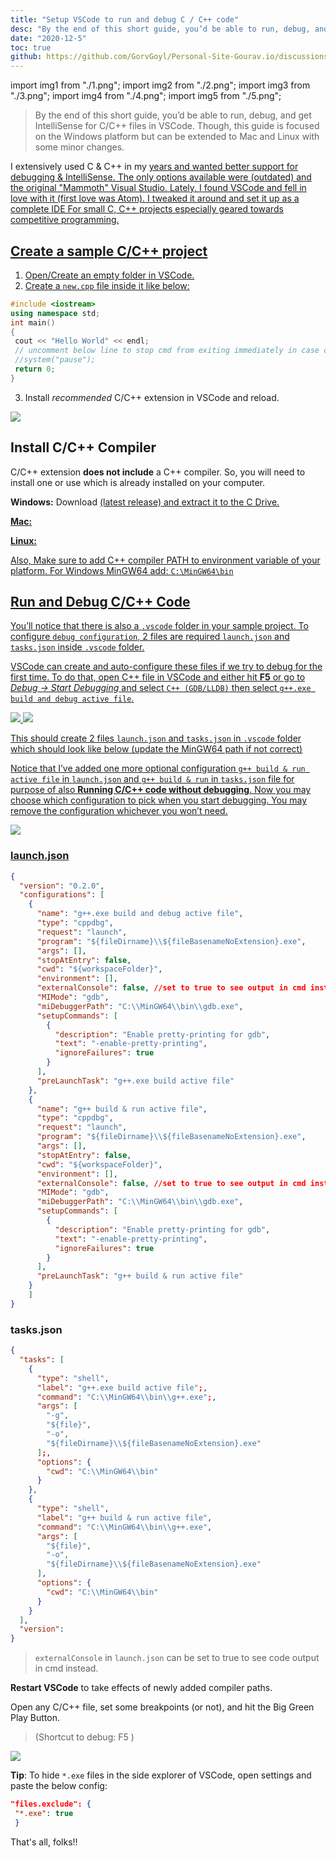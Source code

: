 ```yaml
---
title: "Setup VSCode to run and debug C / C++ code"
desc: "By the end of this short guide, you’d be able to run, debug, and get IntelliSense for C/C++ files in VSCode"
date: "2020-12-5"
toc: true
github: https://github.com/GorvGoyl/Personal-Site-Gourav.io/discussions/35
---
```


import img1 from "./1.png";
import img2 from "./2.png";
import img3 from "./3.png";
import img4 from "./4.png";
import img5 from "./5.png";

> By the end of this short guide, you’d be able to run, debug, and get IntelliSense for C/C++ files in VSCode. Though, this guide is focused on the Windows platform but can be extended to Mac and Linux with some minor changes.

I extensively used C & C++ in my <A href="https://en.wikipedia.org/wiki/Competitive_programming" text="competitive programming" new={true} />
years and wanted better support for debugging & IntelliSense. The only options available
were <A href="https://orwelldevcpp.blogspot.com" text="Dev-C++" new={true} /> (outdated) and the original "Mammoth"
Visual Studio. Lately, I found VSCode and fell in love with it (first love was Atom).
I tweaked it around and set it up as a complete IDE For small C, C++ projects especially
geared towards competitive programming.

## Create a sample C/C++ project

1. Open/Create an empty folder in VSCode.
2. Create a `new.cpp` file inside it like below:

```cpp:new.cpp
#include <iostream>
using namespace std;
int main()
{
 cout << "Hello World" << endl;
 // uncomment below line to stop cmd from exiting immediately in case of "externalConsole": true
 //system("pause");
 return 0;
}
```

3. Install _recommended_ C/C++ extension in VSCode and reload.

<Img src={img1} type="ss" caption="Official C/C++ Extension for VSCode" />

## Install C/C++ Compiler

C/C++ extension **does not include** a C++ compiler. So, you will need to install one or use which is already installed on your computer.

**Windows:** Download <A href="https://github.com/gorvgoyl/MinGW64/releases" text="MinGW64.zip" new={true} /> (latest release) and extract it to the C Drive.

**Mac:** <A href="https://developer.apple.com/xcode/" text="XCode" new={true} />

**Linux:** <A text="GCC" href="https://gcc.gnu.org/"  new={true} />

Also, Make sure to add C++ compiler PATH to environment variable of your platform. For Windows MinGW64 add: `C:\MinGW64\bin`

## Run and Debug C/C++ Code

You’ll notice that there is also a `.vscode` folder in your sample project. To configure `debug configuration`, 2 files are required `launch.json` and `tasks.json` inside `.vscode` folder.

VSCode can create and auto-configure these files if we try to debug for the first time. To do that, open C++ file in VSCode and either hit **F5** or go to _Debug -\> Start Debugging_ and select `C++ (GDB/LLDB)` then select `g++.exe build and debug active file`.

<Img src={img2} type="ss" caption="Select C++ (GDB/LLDB)" />

<Img src={img3} type="ss" caption="Select g++.exe build and debug active file" />

This should create 2 files `launch.json` and `tasks.json` in `.vscode` folder which should look like below (update the MinGW64 path if not correct)

Notice that I’ve added one more optional configuration `g++ build & run active file` in `launch.json` and `g++ build & run` in `tasks.json` file for purpose of also **Running C/C++ code without debugging**. Now you may choose which configuration to pick when you start debugging. You may remove the configuration whichever you won’t need.

<Img src={img4} type="ss" caption="Run & Debug or Only run code" />

### launch.json

```json:launch.json
{
  "version": "0.2.0",
  "configurations": [
    {
      "name": "g++.exe build and debug active file",
      "type": "cppdbg",
      "request": "launch",
      "program": "${fileDirname}\\${fileBasenameNoExtension}.exe",
      "args": [],
      "stopAtEntry": false,
      "cwd": "${workspaceFolder}",
      "environment": [],
      "externalConsole": false, //set to true to see output in cmd instead
      "MIMode": "gdb",
      "miDebuggerPath": "C:\\MinGW64\\bin\\gdb.exe",
      "setupCommands": [
        {
          "description": "Enable pretty-printing for gdb",
          "text": "-enable-pretty-printing",
          "ignoreFailures": true
        }
      ],
      "preLaunchTask": "g++.exe build active file"
    },
    {
      "name": "g++ build & run active file",
      "type": "cppdbg",
      "request": "launch",
      "program": "${fileDirname}\\${fileBasenameNoExtension}.exe",
      "args": [],
      "stopAtEntry": false,
      "cwd": "${workspaceFolder}",
      "environment": [],
      "externalConsole": false, //set to true to see output in cmd instead
      "MIMode": "gdb",
      "miDebuggerPath": "C:\\MinGW64\\bin\\gdb.exe",
      "setupCommands": [
        {
          "description": "Enable pretty-printing for gdb",
          "text": "-enable-pretty-printing",
          "ignoreFailures": true
        }
      ],
      "preLaunchTask": "g++ build & run active file"
    }
    ]
}
```

### tasks.json

```json:tasks.json
{
  "tasks": [
    {
      "type": "shell",
      "label": "g++.exe build active file";,
      "command": "C:\\MinGW64\\bin\\g++.exe";,
      "args": [
        "-g",
        "${file}",
        "-o",
        "${fileDirname}\\${fileBasenameNoExtension}.exe"
      ];,
      "options": {
        "cwd": "C:\\MinGW64\\bin"
      }
    },
    {
      "type": "shell",
      "label": "g++ build & run active file",
      "command": "C:\\MinGW64\\bin\\g++.exe",
      "args": [
        "${file}",
        "-o",
        "${fileDirname}\\${fileBasenameNoExtension}.exe"
      ],
      "options": {
        "cwd": "C:\\MinGW64\\bin"
      }
    }
  ],
  "version":
}
```

> `externalConsole` in `launch.json` can be set to true to see code output in cmd instead.

**Restart VSCode** to take effects of newly added compiler paths.

Open any C/C++ file, set some breakpoints (or not), and hit the Big Green Play Button.

> (Shortcut to debug: F5 )

<Img src={img5} type="ss" caption="Select g++.exe build and debug active file" />

**Tip**: To hide `*.exe` files in the side explorer of VSCode, open settings and paste the below config:

```json
"files.exclude": {
 "*.exe": true
 }
```

That's all, folks!!
